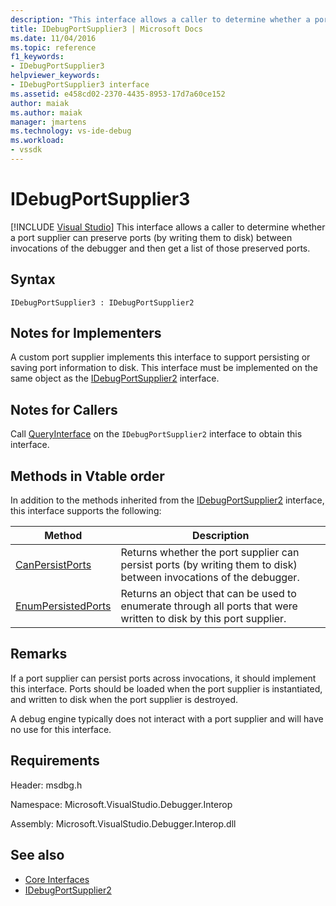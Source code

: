 ```yaml
---
description: "This interface allows a caller to determine whether a port supplier can preserve ports (by writing them to disk) between invocations of the debugger and then get a list of those preserved ports."
title: IDebugPortSupplier3 | Microsoft Docs
ms.date: 11/04/2016
ms.topic: reference
f1_keywords:
- IDebugPortSupplier3
helpviewer_keywords:
- IDebugPortSupplier3 interface
ms.assetid: e458cd02-2370-4435-8953-17d7a60ce152
author: maiak
ms.author: maiak
manager: jmartens
ms.technology: vs-ide-debug
ms.workload:
- vssdk
---
```

# IDebugPortSupplier3

 [!INCLUDE [Visual Studio](~/includes/applies-to-version/vs-windows-only.md)]
This interface allows a caller to determine whether a port supplier can preserve ports (by writing them to disk) between invocations of the debugger and then get a list of those preserved ports.

## Syntax

```
IDebugPortSupplier3 : IDebugPortSupplier2
```

## Notes for Implementers
 A custom port supplier implements this interface to support persisting or saving port information to disk. This interface must be implemented on the same object as the [IDebugPortSupplier2](../../../extensibility/debugger/reference/idebugportsupplier2.md) interface.

## Notes for Callers
 Call [QueryInterface](/cpp/atl/queryinterface) on the `IDebugPortSupplier2` interface to obtain this interface.

## Methods in Vtable order
 In addition to the methods inherited from the [IDebugPortSupplier2](../../../extensibility/debugger/reference/idebugportsupplier2.md) interface, this interface supports the following:

|Method|Description|
|------------|-----------------|
|[CanPersistPorts](../../../extensibility/debugger/reference/idebugportsupplier3-canpersistports.md)|Returns whether the port supplier can persist ports (by writing them to disk) between invocations of the debugger.|
|[EnumPersistedPorts](../../../extensibility/debugger/reference/idebugportsupplier3-enumpersistedports.md)|Returns an object that can be used to enumerate through all ports that were written to disk by this port supplier.|

## Remarks
 If a port supplier can persist ports across invocations, it should implement this interface. Ports should be loaded when the port supplier is instantiated, and written to disk when the port supplier is destroyed.

 A debug engine typically does not interact with a port supplier and will have no use for this interface.

## Requirements
 Header: msdbg.h

 Namespace: Microsoft.VisualStudio.Debugger.Interop

 Assembly: Microsoft.VisualStudio.Debugger.Interop.dll

## See also
- [Core Interfaces](../../../extensibility/debugger/reference/core-interfaces.md)
- [IDebugPortSupplier2](../../../extensibility/debugger/reference/idebugportsupplier2.md)
